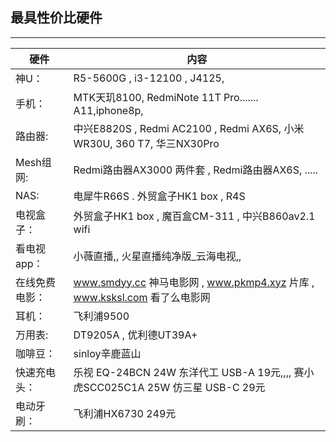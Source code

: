 ## 最具性价比硬件
------------------------------------- 

|硬件              |            内容                                                                 |
|-------------    |-------------------------------------------------------------                    |
| 神U：            | R5-5600G  ,  i3-12100    , J4125,                                              |
| 手机：           | MTK天玑8100, RedmiNote 11T Pro....... A11,iphone8p,                             |
|路由器:           | 中兴E8820S  ,  Redmi AC2100  ,  Redmi AX6S,   小米WR30U,   360 T7,  华三NX30Pro   |
|Mesh组网:         | Redmi路由器AX3000 两件套 , Redmi路由器AX6S, .....                                 |
|NAS:             |    电犀牛R66S  .  外贸盒子HK1 box  , R4S                                          |
|电视盒子：         | 外贸盒子HK1 box ,  魔百盒CM-311 , 中兴B860av2.1 wifi                              | 
|看电视app：       | 小薇直播,,   火星直播纯净版_云海电视,,                                              |
|在线免费电影：     | www.smdyy.cc   神马电影网 ,  www.pkmp4.xyz  片库 ,  www.ksksl.com  看了么电影网    |
| 耳机：           |      飞利浦9500                                                                 | 
| 万用表:          |  DT9205A   ,      优利德UT39A+                                                  |
|咖啡豆：          | sinloy辛鹿蓝山                                                                   | 
|快速充电头：       | 乐视 EQ-24BCN 24W 东洋代工 USB-A 19元,,,,  赛小虎SCC025C1A 25W 仿三星 USB-C 29元   |
|电动牙刷：        | 飞利浦HX6730 249元                                                               |


